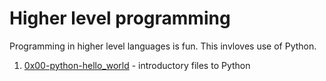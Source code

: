 # Higher level programming

Programming in higher level languages is fun. This invloves use of Python.
1. [0x00-python-hello_world](./0x00-python-hello_world) - introductory files to Python
